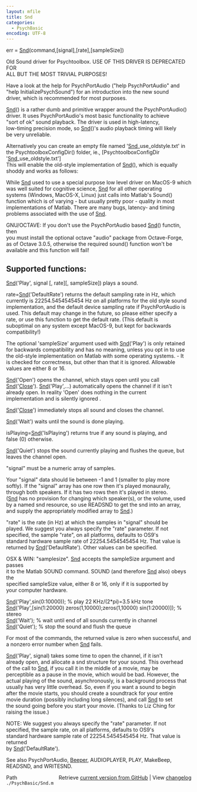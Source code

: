 ```yaml
---
layout: mfile
title: Snd
categories:
  - PsychBasic
encoding: UTF-8
---
```


err = [Snd](/docs/Snd)(command,[signal],[rate],[sampleSize])  

Old Sound driver for Psychtoolbox. USE OF THIS DRIVER IS DEPRECATED FOR  
ALL BUT THE MOST TRIVIAL PURPOSES!  

Have a look at the help for PsychPortAudio ("help PsychPortAudio" and  
"help InitializePsychSound") for an introduction into the new sound  
driver, which is recommended for most purposes.  

[Snd](/docs/Snd)() is a rather dumb and primitive wrapper around the PsychPortAudio()  
driver. It uses PsychPortAudio's most basic functionality to achieve  
"sort of ok" sound playback. The driver is used in high-latency,  
low-timing precision mode, so [Snd](/docs/Snd)()'s audio playback timing will likely  
be very unreliable.  

Alternatively you can create an empty file named '[Snd](/docs/Snd)\_use\_oldstyle.txt' in  
the PsychtoolboxConfigDir() folder, ie., [PsychtoolboxConfigDir '[Snd](/docs/Snd)\_use\_oldstyle.txt']  
This will enable the old-style implementation of [Snd](/docs/Snd)(), which is equally  
shoddy and works as follows:  

While [Snd](/docs/Snd) used to use a special purpose low level driver on MacOS-9 which  
was well suited for cognitive science, [Snd](/docs/Snd) for all other operating  
systems (Windows, MacOS-X, Linux) just calls into Matlab's Sound()  
function which is of varying - but usually pretty poor - quality in most  
implementations of Matlab. There are many bugs, latency- and timing  
problems associated with the use of [Snd](/docs/Snd).  

GNU/OCTAVE: If you don't use the PsychPortAudio based [Snd](/docs/Snd)() functin, then  
you must install the optional octave "audio" package from Octave-Forge,  
as of Octave 3.0.5, otherwise the required sound() function won't be  
available and this function will fail!  


Supported functions:  
--------------------  

[Snd](/docs/Snd)('Play', signal [, rate][, sampleSize]) plays a sound.  

rate=[Snd](/docs/Snd)('DefaultRate') returns the default sampling rate in Hz, which  
currently is 22254.5454545454 Hz on all platforms for the old style sound  
implementation, and the default device sampling rate if PsychPortAudio is  
used. This default may change in the future, so please either specify a  
rate, or use this function to get the default rate. (This default is  
suboptimal on any system except MacOS-9, but kept for backwards  
compatibility!)  

The optional 'sampleSize' argument used with [Snd](/docs/Snd)('Play') is only retained  
for backwards compatibility and has no meaning, unless you opt in to use  
the old-style implementation on Matlab with some operating systems. - It  
is checked for correctness, but other than that it is ignored. Allowable  
values are either 8 or 16.  

[Snd](/docs/Snd)('Open') opens the channel, which stays open until you call  
[Snd](/docs/Snd)('[Close](/docs/Close)'). [Snd](/docs/Snd)('Play',...) automatically opens the channel if it isn't  
already open. In reality 'Open' does nothing in the current  
implementation and is silently ignored .  

[Snd](/docs/Snd)('[Close](/docs/Close)') immediately stops all sound and closes the channel.  

[Snd](/docs/Snd)('Wait') waits until the sound is done playing.  

isPlaying=[Snd](/docs/Snd)('IsPlaying') returns true if any sound is playing, and  
false (0) otherwise.  

[Snd](/docs/Snd)('Quiet') stops the sound currently playing and flushes the queue, but  
leaves the channel open.  

"signal" must be a numeric array of samples.  

Your "signal" data should lie between -1 and 1 (smaller to play more  
softly). If the "signal" array has one row then it's played monaurally,  
through both speakers. If it has two rows then it's played in stereo.  
([Snd](/docs/Snd) has no provision for changing which speaker(s), or the volume, used  
by a named snd resource, so use READSND to get the snd into an array,  
and supply the appropriately modified array to [Snd](/docs/Snd).)  

"rate" is the rate (in Hz) at which the samples in "signal" should be  
played. We suggest you always specify the "rate" parameter. If not  
specified, the sample "rate", on all platforms, defaults to OS9's  
standard hardware sample rate of 22254.5454545454 Hz. That value is  
returned by [Snd](/docs/Snd)('DefaultRate'). Other values can be specified.  

OSX & WIN: "samplesize". [Snd](/docs/Snd) accepts the sampleSize argument and passes  
it to the Matlab SOUND command.  SOUND (and therefore [Snd](/docs/Snd) also) obeys the  
specified sampleSize value, either 8 or 16, only if it is supported by  
your computer hardware.  

[Snd](/docs/Snd)('Play',sin(0:10000)); % play 22 KHz/(2\*pi)=3.5 kHz tone  
[Snd](/docs/Snd)('Play',[sin(1:20000) zeros(1,10000);zeros(1,10000) sin(1:20000)]); % stereo  
[Snd](/docs/Snd)('Wait');                % wait until end of all sounds currently in channel  
[Snd](/docs/Snd)('Quiet');               % stop the sound and flush the queue  

For most of the commands, the returned value is zero when successful, and  
a nonzero error number when [Snd](/docs/Snd) fails.  

[Snd](/docs/Snd)('Play', signal) takes some time to open the channel, if it isn't  
already open, and allocate a snd structure for your sound. This overhead  
of the call to [Snd](/docs/Snd), if you call it in the middle of a movie, may be  
perceptible as a pause in the movie, which would be bad. However, the  
actual playing of the sound, asynchronously, is a background process that  
usually has very little overhead. So, even if you want a sound to begin  
after the movie starts, you should create a soundtrack for your entire  
movie duration (possibly including long silences), and call [Snd](/docs/Snd) to set  
the sound going before you start your movie. (Thanks to Liz Ching for  
raising the issue.)  

NOTE: We suggest you always specify the "rate" parameter. If not  
specified, the sample rate, on all platforms, defaults to OS9's  
standard hardware sample rate of 22254.5454545454 Hz. That value is returned  
by [Snd](/docs/Snd)('DefaultRate').  

See also PsychPortAudio, [Beeper](/docs/Beeper), AUDIOPLAYER, PLAY, MakeBeep, READSND, and WRITESND.  


<div class="code_header" style="text-align:right;">
  <span style="float:left;">Path&nbsp;&nbsp;</span> <span class="counter">Retrieve <a href=
  "https://raw.github.com/Psychtoolbox-3/Psychtoolbox-3/beta/./PsychBasic/Snd.m">current version from GitHub</a> | View <a href=
  "https://github.com/Psychtoolbox-3/Psychtoolbox-3/commits/beta/./PsychBasic/Snd.m">changelog</a></span>
</div>
<div class="code">
  <code>./PsychBasic/Snd.m</code>
</div>
